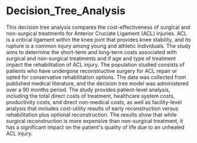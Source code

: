 # Decision_Tree_Analysis

This decision tree analysis compares the cost-effectiveness of surgical and non-surgical treatments for Anterior Cruciate Ligament (ACL) injuries. ACL is a critical ligament within the knee joint that provides knee stability, and its rupture is a common injury among young and athletic individuals. The study aims to determine the short-term and long-term costs associated with surgical and non-surgical treatments and if age and type of treatment impact the rehabilitation of ACL injury. The population studied consists of patients who have undergone reconstructive surgery for ACL repair or opted for conservative rehabilitation options. The data was collected from published medical literature, and the decision tree model was administered over a 90 months period. The study provides patient-level analysis, including the total direct costs of treatment, healthcare system costs, productivity costs, and direct non-medical costs, as well as facility-level analysis that includes cost-utility results of early reconstruction versus rehabilitation plus optional reconstruction. The results show that while surgical reconstruction is more expensive than non-surgical treatment, it has a significant impact on the patient's quality of life due to an unhealed ACL injury.
